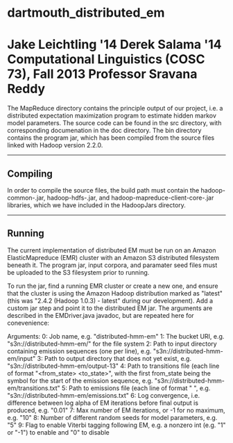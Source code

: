dartmouth_distributed_em
========================
Jake Leichtling '14
Derek Salama '14
Computational Linguistics (COSC 73), Fall 2013
Professor Sravana Reddy
========================

The MapReduce directory contains the principle output of our project, i.e. a distributed expectation maximization
program to estimate hidden markov model parameters. The source code can be found in the src directory, with corresponding
documenation in the doc directory. The bin directory contains the program jar, which has been compiled from the source
files linked with Hadoop version 2.2.0.

----------
Compiling
----------
In order to compile the source files, the build path must contain the hadoop-common-<version>.jar,
hadoop-hdfs-<version>.jar, and hadoop-mapreduce-client-core-<version>.jar libraries, which we have included in the
HadoopJars directory.

--------
Running
--------
The current implementation of distributed EM must be run on an Amazon ElasticMapreduce (EMR) cluster with an Amazon S3
distributed filesystem beneath it. The program jar, input corpora, and paramater seed files must be uploaded
to the S3 filesystem prior to running.

To run the jar, find a running EMR cluster or create a new one, and ensure that the cluster is using the Amazon Hadoop
distribution marked as "latest" (this was "2.4.2 (Hadoop 1.0.3) - latest" during our development). Add a custom jar
step and point it to the distributed EM jar. The arguments are described in the EMDriver.java javadoc, but are repeated
here for conevenience:

Arguments:
0: Job name, e.g. "distributed-hmm-em"
1: The bucket URI, e.g. "s3n://distributed-hmm-em/" for the file system
2: Path to input directory containing emission sequences (one per line), e.g. "s3n://distributed-hmm-em/input"
3: Path to output directory that does not yet exist, e.g. "s3n://distributed-hmm-em/output-13"
4: Path to transitions file (each line of format "<from_state> <to_state>", with the first from_state
     being the symbol for the start of the emission sequence, e.g. "s3n://distributed-hmm-em/transitions.txt"
5: Path to emissions file (each line of format "<state> <token>", e.g. "s3n://distributed-hmm-em/emissions.txt"
6: Log convergence, i.e. difference between log alpha of EM iterations before final output is produced,
     e.g. "0.01"
7: Max number of EM iterations, or -1 for no maximum, e.g. "10"
8: Number of different random seeds for model parameters, e.g. "5"
9: Flag to enable Viterbi tagging following EM, e.g. a nonzero int (e.g. "1" or "-1") to enable and "0" to disable
